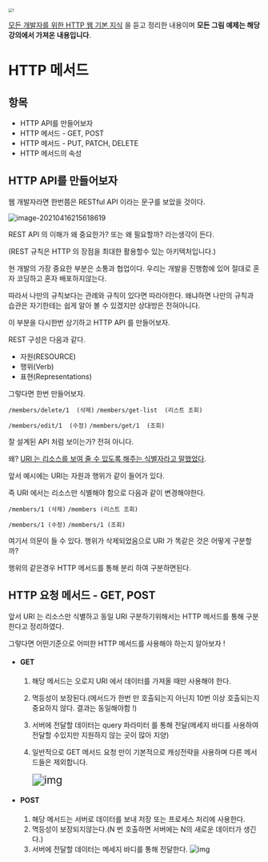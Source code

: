<img src="https://tva1.sinaimg.cn/large/008eGmZEgy1gpiejhlmqoj30lc0dwmzx.jpg" alt="1" style="zoom: 50%;" />

[모든 개발자를 위한 HTTP 웹 기본 지식](https://www.inflearn.com/course/http-웹-네트워크/dashboard) 을 듣고 정리한 내용이며 **모든 그림 예제는 해당 강의에서 가져온 내용입니다**.



# HTTP 메서드

## 항목

- HTTP API를 만들어보자
- HTTP 메서드 - GET, POST
- HTTP 메서드 - PUT, PATCH, DELETE
- HTTP 메서드의 속성



## HTTP API를 만들어보자



웹 개발자라면 한번쯤은 RESTful  API 이라는 문구를 보았을 것이다.

![image-20210416215618619](https://tva1.sinaimg.cn/large/008eGmZEgy1gplvr41udqj30cq049jrm.jpg) 

REST API 의 이해가 왜 중요한가? 또는 왜 필요할까? 라는생각이 든다.

(REST 규칙은 HTTP 의 장점을 최대한 활용할수 있는 아키텍처입니다.)

현 개발의 가장 중요한 부분은 소통과 협업이다. 우리는 개발을 진행함에 있어 절대로 혼자 코딩하고 혼자 배포하지않는다.

따라서 나만의 규칙보다는 관례와 규칙이 있다면 따라야한다. 왜냐하면 나만의 규칙과 습관은 자기한테는 쉽게 알아 볼 수 있겠지만 상대방은 전혀아니다.

이 부분을 다시한번 상기하고 HTTP API 를 만들어보자.



REST 구성은 다음과 같다.

- 자원(RESOURCE)
- 행위(Verb) 
- 표현(Representations) 

그렇다면 한번 만들어보자.

`/members/delete/1  (삭제)` `/members/get-list  (리스트 조회)`

 `/members/edit/1  (수정)` `/members/get/1  (조회)`

잘 설계된 API 처럼 보이는가? 전혀 아니다.

왜? [URI 는 리소스를 보여 줄 수 있도록 해주는 식별자라고 말했었다](https://k3068.tistory.com/83).

앞서 예시에는 URI는 자원과 행위가 같이 들어가 있다.



즉 URI 에서는 리소스만 식별해야 함으로 다음과 같이 변경해야한다.

`/members/1 (삭제)` `/members (리스트 조회)` 

`/members/1 (수정)` `/members/1 (조회)`

여기서 의문이 들 수 있다.  행위가 삭제되었음으로 URI 가 똑같은 것은 어떻게 구분할까? 

행위의 같은경우 HTTP 메서드를 통해 분리 하여 구분하면된다.

## HTTP 요청 메서드 - GET, POST

앞서 URI 는 리소스만 식별하고  동일 URI  구분하기위해서는 HTTP 메서드를 통해 구분한다고 정리하였다.

그렇다면 어떤기준으로  어떠한 HTTP 메서드를 사용해야 하는지 알아보자 !



- #### GET

    1. 해당 메서드는 오로지 URI 에서 데이터를 가져올 때만 사용해야 한다.

    2. 멱등성이 보장된다.(메서드가 한번 만 호출되는지 아닌지 10번 이상 호출되는지 중요하지 않다. 결과는 동일해야함 !)

    3. 서버에 전달할 데이터는 query 파라미터 를 통해 전달(메세지 바디를 사용하여 전달할 수있지만 지원하지 않는 곳이 많아 지양)

    4. 일반적으로 GET 메서드 요청 만이 기본적으로 캐싱전략을 사용하며 다른 메서드들은 제외합니다.

       <img src="https://tva1.sinaimg.cn/large/008eGmZEgy1gpo82kqo42j30bl04f3yk.jpg" alt="img" style="zoom:150%;" />

- #### POST

    1. 해당 메서드는 서버로 데이터를 보내 저장 또는 프로세스 처리에 사용한다.
    2. 멱등성이 보장되지않는다.(N 번 호출하면 서버에는 N의 새로운 데이터가 생긴다.)
    3. 서버에 전달할 데이터는 메세지 바디를 통해 전달한다.
       ![img](https://tva1.sinaimg.cn/large/008eGmZEgy1gpo9krpqksj30de0bmmxq.jpg)







